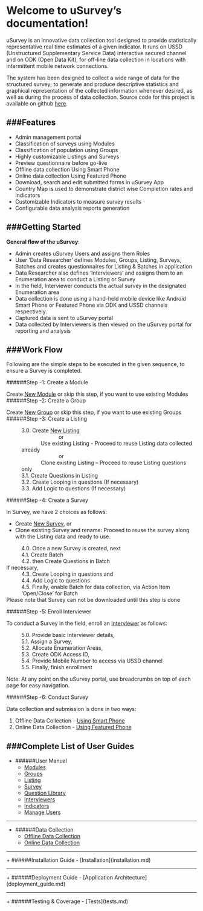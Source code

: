 Welcome to uSurvey’s documentation!
========
uSurvey is an innovative data collection tool designed to provide statistically representative real time estimates of a given indicator. It runs on USSD (Unstructured Supplementary Service Data) interactive secured channel and on ODK (Open Data Kit), for off-line data collection in locations with intermittent mobile network connections.

The system has been designed to collect a wide range of data for the structured survey; to generate and produce descriptive statistics and graphical representation of the collected information whenever desired, as well as during the process of data collection.
Source code for this project is available on github [here](https://github.com/unicefuganda/uSurvey/ "github repo").

###Features
------

* Admin management portal
* Classification of surveys using Modules
* Classification of population using Groups
* Highly customizable Listings and Surveys
* Preview questionnaire before go-live
* Offline data collection Using Smart Phone
* Online data collection Using Featured Phone
* Download, search and edit submitted forms in uSurvey App
* Country Map is used to demonstrate district wise Completion rates and Indicators 
* Customizable Indicators to measure survey results
* Configurable data analysis reports generation

###Getting Started
------
**General flow of the uSurvey**:

* Admin creates uSurvey Users and assigns them Roles
* User ‘Data Researcher’ defines Modules, Groups, Listing, Surveys, Batches and creates questionnaires for Listing & Batches in application
* Data Researcher also defines ‘Interviewers’ and assigns them to an Enumeration area to conduct a Listing or Survey
* In the field, Interviewer conducts the actual survey in the designated Enumeration area
* Data collection is done using a hand-held mobile device like Android Smart Phone or Featured Phone via ODK and USSD channels respectively.
* Captured data is sent to uSurvey portal
* Data collected by Interviewers is then viewed on the uSurvey portal for reporting and analysis

###Work Flow
------
Following are the simple steps to be executed in the given sequence, to ensure a Survey is completed.

######Step -1: Create a Module

Create [New Module](./User_Guides.md#modules) or skip this step, if you want to use existing Modules
######Step -2: Create a Group

Create [New Group](./User_Guides.md#groups) or skip this step, if you want to use existing Groups
######Step -3: Create a Listing
<dl>
<dd>3.0. Create <a href="./User_Guides/#listing">New Listing</a> <br>
   &nbsp&nbsp&nbsp&nbsp&nbsp&nbsp&nbsp&nbsp&nbsp&nbsp&nbsp&nbsp&nbsp&nbsp&nbsp&nbsp&nbsp&nbsp&nbsp&nbsp&nbsp&nbsp&nbsp&nbsp or <br>
         &nbsp&nbsp&nbsp&nbsp&nbsp&nbsp&nbsp&nbsp&nbsp&nbsp&nbsp&nbsp Use existing Listing - Proceed to reuse Listing data collected already  <br>  
   &nbsp&nbsp&nbsp&nbsp&nbsp&nbsp&nbsp&nbsp&nbsp&nbsp&nbsp&nbsp&nbsp&nbsp&nbsp&nbsp&nbsp&nbsp&nbsp&nbsp&nbsp&nbsp&nbsp&nbsp or<br>
         &nbsp&nbsp&nbsp&nbsp&nbsp&nbsp&nbsp&nbsp&nbsp&nbsp&nbsp&nbsp Clone existing Listing – Proceed to reuse Listing questions only<br>
</dd>
<dd>3.1. Create Questions in Listing</dd>
<dd>3.2. Create Looping in questions (If necessary)</dd>
<dd>3.3. Add Logic to questions (If necessary)</dd>
</dl>

######Step -4: Create a Survey

In Survey, we have 2 choices as follows:

* Create [New Survey](./User_Guides.md#create-survey), or
* Clone existing Survey and rename: Proceed to reuse the survey along with the Listing data and ready to use.

<dl>
  <dd>4.0. Once a new Survey is created, next</dd>
  <dd>4.1. Create Batch</dd>
  <dd>4.2. then Create Questions in Batch</dd>If necessary,
  <dd>4.3. Create Looping in questions and</dd>
  <dd>4.4. Add Logic to questions</dd>
  <dd>4.5. Finally, enable Batch for data collection, via Action Item ‘Open/Close’ for Batch</dd>
     Please note that Survey can not be downloaded until this step is done
</dl>

######Step -5: Enroll Interviewer

To conduct a Survey in the field, enroll an [Interviewer](./User_Guides.md#interviewer) as follows:

<dl>
   <dd>5.0. Provide basic Interviewer details,</dd>
   <dd>5.1. Assign a Survey,</dd>
   <dd>5.2. Allocate Enumeration Areas,</dd>
   <dd>5.3. Create ODK Access ID,</dd>
   <dd>5.4. Provide Mobile Number to access via USSD channel</dd>
   <dd>5.5. Finally, finish enrollment</dd>
</dl>
Note: At any point on the uSurvey portal, use breadcrumbs on top of each page for easy navigation.

######Step -6: Conduct Survey

Data collection and submission is done in two ways:   
   
   1. Offline Data Collection - [Using Smart Phone](./ODK_App.md)
2. Online Data Collection  - [Using Featured Phone](./ussd-integration.md)   
   
###Complete List of User Guides
------
+ ######User Manual
    - [Modules](./User_Guides.md#modules)
    - [Groups](./User_Guides.md#groups)
    - [Listing](./User_Guides.md#listing)
    - [Survey](./User_Guides.md#create-survey)
    - [Question Library](./User_Guides.md#library-questions)
    - [Interviewers](./User_Guides.md#interviewer)
    - [Indicators](./User_Guides.md#indicators)
    - [Manage Users](./User_Guides.md#manage-users) 
<hr>

+ ######Data Collection
    - [Offline Data Collection](./ODK_App.md)
    - [Online Data Collection](ussd-integration.md)
<hr>
+ ######Installation Guide
    - [Installation](installation.md)
<hr>
+ ######Deployment Guide
    - [Application Architecture](deployment_guide.md)
<hr>  
+ ######Testing & Coverage
    - [Tests](tests.md)

